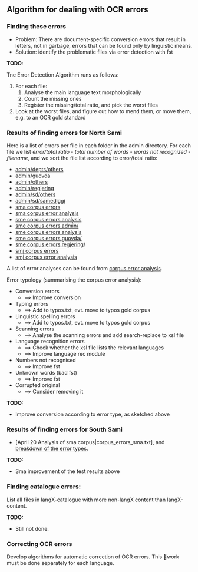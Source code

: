 ## Algorithm for dealing with OCR errors

### Finding these errors

* Problem: There are document-specific conversion errors that result
  in letters, not in garbage, errors that can be found only by linguistic
  means.
* Solution: identify the problematic files via error detection with fst

**TODO**:

Tne Error Detection Algorithm runs as follows:

1. For each file:
    1. Analyse the main language text morphologically
    1. Count the missing ones
    1. Register the missing/total ratio, and pick the worst files
1. Look at the worst files, and figure out how to mend them, or move them,
 e.g. to an OCR gold standard




### Results of finding errors for North Sami

Here is a list of errors per file in each folder in the admin directory. For each file we list *error/total ratio - total number of words - words not recognized - filename*, and we sort the file list according to error/total ratio:
* [admin/depts/others](corpus_errors_admin_depts_others.txt)
* [admin/guovda](corpus_errors_admin_guovda.txt)
* [admin/others](corpus_errors_admin_others.txt)
* [admin/regjering](corpus_errors_admin_regjering.txt)
* [admin/sd/others](corpus_errors_admin_sd_others.txt)
* [admin/sd/samediggi](corpus_errors_admin_sd_samediggi.txt)
* [sma corpus errors](corpus_errors_sma.txt)
* [sma corpus error analysis](corpus_errors_sma_analysis.txt)
* [sme corpus errors analysis](corpus_errors_analysis.txt)
* [sme corpus errors admin/](corpus_errors_sme_admin.txt)
* [sme corpus errors analysis](corpus_errors_sme_analysis.txt)
* [sme corpus errors guovda/](corpus_errors_sme_guovda.txt)
* [sme corpus errors regjering/](corpus_errors_sme_regjering.txt)
* [smj corpus errors](corpus_errors_smj.txt)
* [smj corpus error analysis](corpus_errors_smj_analysis.txt)



A list of error analyses can be found from [corpus error analysis](corpus_errors_analysis.txt).

Error typology (summarising the corpus error analysis):

* Conversion errors
    - ==> Improve conversion
* Typing errors
    - ==> Add to typos.txt, evt. move to typos gold corpus
* Linguistic spelling errors
    - ==> Add to typos.txt, evt. move to typos gold corpus
* Scanning errors
    - ==> Analyse the scanning errors and add search-replace to xsl file
* Language recognition errors
    - ==> Check whether the xsl file lists the relevant languages
    - ==> Improve language rec module
* Numbers not recognised
    - ==> Improve fst
* Unknown words (bad fst)
    - ==> Improve fst
* Corrupted original
    - ==> Consider removing it

**TODO:**
* Improve conversion according to error type, as sketched above



### Results of finding errors for South Sami

* [April 20 Analysis of sma corpus|corpus_errors_sma.txt], and [breakdown of the error types](corpus_errors_sma_analysis.txt).

**TODO:**
* Sma improvement of the test results above


### Finding catalogue errors:

List all files in langX-catalogue with more non-langX content than
langX-content.

**TODO:**
* Still not done.

### Correcting OCR errors

Develop algorithms for automatic correction of OCR errors. This
work must be done separately for each language.
